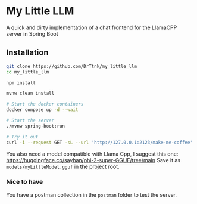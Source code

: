 # My Little LLM

A quick and dirty implementation of a chat frontend for the LlamaCPP server in Spring Boot

## Installation

```bash
git clone https://github.com/DrTtnk/my_little_llm
cd my_little_llm

npm install

mvnw clean install

# Start the docker containers
docker compose up -d --wait

# Start the server
./mvnw spring-boot:run

# Try it out
curl -i --request GET -sL --url 'http://127.0.0.1:2123/make-me-coffee' 
```

You also need a model compatible with Llama Cpp, I suggest this one: https://huggingface.co/sayhan/phi-2-super-GGUF/tree/main
Save it as `models/myLittleModel.gguf` in the project root.

### Nice to have

You have a postman collection in the `postman` folder to test the server.
